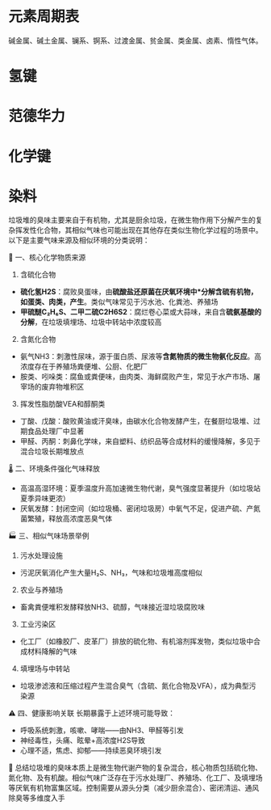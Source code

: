 # 元素周期表
碱金属、碱土金属、镧系、锕系、过渡金属、贫金属、类金属、卤素、惰性气体。
# 氢键
# 范德华力
# 化学键
# 染料


垃圾堆的臭味主要来自于有机物，尤其是厨余垃圾，在微生物作用下分解产生的复杂挥发性化合物，其相似气味也可能出现在其他存在类似生物化学过程的场景中。以下是主要气味来源及相似环境的分类说明：

🧪 ​​一、核心化学物质来源
1. 含硫化合物
  - **硫化氢H2S**：腐败臭蛋味，由**硫酸盐还原菌在厌氧环境中*分解含硫有机物，如蛋类、肉类，产生**。类似气味常见于污水池、化粪池、养殖场
  - **甲硫醚C₂H₆S、二甲二硫C2H6S2**：腐烂卷心菜或大蒜味，来自含**硫氨基酸的分解**，在垃圾填埋场、垃圾中转站中浓度较高
2. 含氮化合物
  - 氨气NH3：刺激性尿味，源于蛋白质、尿液等**含氮物质的微生物氨化反应**。高浓度存在于养殖场粪便堆、公厨、化肥厂
  - 胺类、吲哚类：腐鱼或粪便味，由肉类、海鲜腐败产生，常见于水产市场、屠宰场的废弃物堆积区
3. 挥发性脂肪酸VEA和醇酮类
  - 丁酸、戊酸：酸败黄油或汗臭味，由碳水化合物发酵产生，在餐厨垃圾堆、过期食品处理厂中显著
  - 甲醛、丙酮：刺鼻化学味，来自塑料、纺织品等合成材料的缓慢降解，多见于混合垃圾长期堆放点

🌡️ ​​二、环境条件强化气味释放
  - 高温高湿环境：夏季温度升高加速微生物代谢，臭气强度显著提升（如垃圾站夏季异味更浓）
  - 厌氧发酵：封闭空间（如垃圾桶、密闭垃圾房）中氧气不足，促进产硫、产氮菌繁殖，释放高浓度恶臭气体

🏭 ​​三、相似气味场景举例
1. 污水处理设施
  - 污泥厌氧消化产生大量H₂S、NH₃，气味和垃圾堆高度相似
2. 农业与养殖场
  - 畜禽粪便堆积发酵释放NH3、硫醇，气味接近湿垃圾腐败味
3. 工业污染区
  - 化工厂（如橡胶厂、皮革厂）排放的硫化物、有机溶剂挥发物，类似垃圾中合成材料降解的气味
4. 填埋场与中转站
  - 垃圾渗滤液和压缩过程产生混合臭气（含硫、氮化合物及VFA），成为典型污染源

⚠️ ​​四、健康影响关联
长期暴露于上述环境可能导致：
- 呼吸系统刺激，咳嗽、哮喘——由NH3、甲醛等引发
- 神经毒性，头痛、眩晕+高浓度H2S导致
- 心理不适，焦虑、抑郁——持续恶臭环境引发

💎 ​​总结​​
垃圾堆的臭味本质上是微生物代谢产物的复杂混合，核心物质包括硫化物、氮化物、及有机酸。相似气味广泛存在于污水处理厂、养殖场、化工厂、及填埋场等厌氧有机物富集区域。控制需要从源头分类（减少厨余混合）、密闭清运、通风除臭等多维度入手
